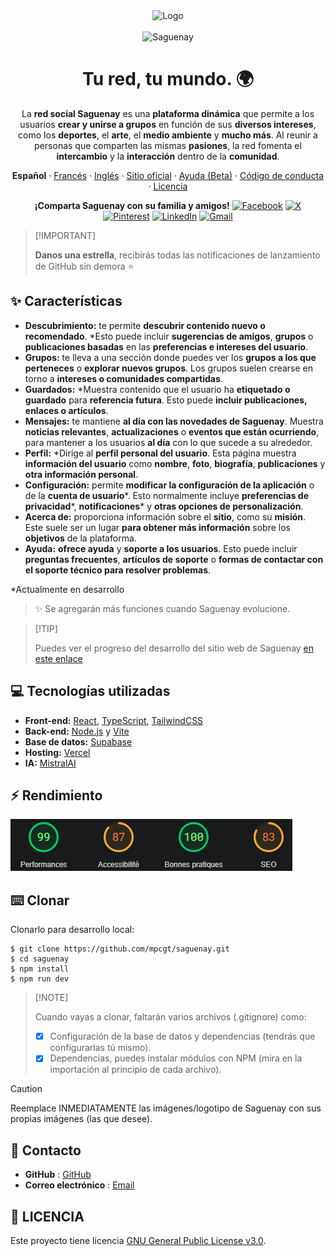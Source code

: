 <div align="center">
<img src="https://github.com/mpcgt/saguenay/blob/main/src/assets/images/logo/saguenay_white_letters.png?raw=true" alt="Logo" />
  <br /><br />
<img src="https://github.com/mpcgt/saguenay/blob/main/src/assets/images/image_readme.png?raw=true" alt="Saguenay" />

# Tu red, tu mundo. 🌍
La **red social Saguenay** es una **plataforma dinámica** que permite a los usuarios **crear y unirse a grupos** en función de sus **diversos intereses**, como los **deportes**, el **arte**, el **medio ambiente** y **mucho más**. Al reunir a personas que comparten las mismas **pasiones**, la red fomenta el **intercambio** y la **interacción** dentro de la **comunidad**.

**Español** · [Francés](../fr/README.md) · [Inglés](../../../README.md) · [Sitio oficial](https://saguenay.vercel.app/) · [Ayuda (Beta)](https://help.saguenay.vercel.app) · [Código de conducta](../../../CODE_OF_CONDUCT.md) · [Licencia](../../../LICENSE.md)

**¡Comparta Saguenay con su familia y amigos!**
[![Facebook](https://img.shields.io/badge/Facebook-%231877F2.svg?style=for-the-badge&logo=Facebook&logoColor=white)](https://www.facebook.com/sharer/sharer.php?u=https://saguenay.vercel.app/) [![X](https://img.shields.io/badge/X-%23000000.svg?style=for-the-badge&logo=X&logoColor=white)](https://twitter.com/intent/tweet?url=https://saguenay.vercel.app/&text=Prueba%20Saguenay,%20la%20red%20social%20de%20c%C3%B3digo%20abierto%20sin%20anuncios%20ni%20rastreadores%20raros.%20%F0%9F%98%8E) [![Pinterest](https://img.shields.io/badge/Pinterest-%23E60023.svg?style=for-the-badge&logo=Pinterest&logoColor=white)](https://pinterest.com/pin/create/button/?url=https://saguenay.vercel.app/&media=&description=Prueba%20Saguenay,%20la%20red%20social%20de%20c%C3%B3digo%20abierto%20sin%20anuncios%20ni%20rastreadores%20raros.%20%F0%9F%98%8E) [![LinkedIn](https://img.shields.io/badge/linkedin-%230077B5.svg?style=for-the-badge&logo=linkedin&logoColor=white)](https://www.linkedin.com/shareArticle?mini=true&url=https://saguenay.vercel.app/) [![Gmail](https://img.shields.io/badge/Gmail-D14836?style=for-the-badge&logo=gmail&logoColor=white)](mailto:?&subject=&cc=&bcc=&body=https://saguenay.vercel.app/%0APrueba%20Saguenay,%20la%20red%20social%20de%20c%C3%B3digo%20abierto%20sin%20anuncios%20ni%20rastreadores%20raros.%20%F0%9F%98%8E)
</div>

> \[!IMPORTANT]
>
> **Danos una estrella**, recibirás todas las notificaciones de lanzamiento de GitHub sin demora ⭐️

## ✨ **Características**
* **Descubrimiento:** te permite **descubrir contenido nuevo o recomendado**. *Esto puede incluir **sugerencias de amigos**, **grupos** o **publicaciones basadas** en las **preferencias e intereses del usuario**.
* **Grupos:** te lleva a una sección donde puedes ver los **grupos a los que perteneces** o **explorar nuevos grupos**. Los grupos suelen crearse en torno a **intereses o comunidades compartidas**.
* **Guardados:** *Muestra contenido que el usuario ha **etiquetado o guardado** para **referencia futura**. Esto puede **incluir publicaciones, enlaces o artículos**.
* **Mensajes:** te mantiene **al día con las novedades de Saguenay**. Muestra **noticias relevantes**, **actualizaciones** o **eventos que están ocurriendo**, para mantener a los usuarios **al día** con lo que sucede a su alrededor.
* **Perfil:** *Dirige al **perfil personal del usuario**. Esta página muestra **información del usuario** como **nombre**, **foto**, **biografía**, **publicaciones** y **otra información personal**.
* **Configuración:** permite **modificar la configuración de la aplicación** o de la **cuenta de usuario***. Esto normalmente incluye **preferencias de privacidad***, **notificaciones*** y **otras opciones de personalización**.
* **Acerca de:** proporciona información sobre el **sitio**, como su **misión**. Este suele ser un lugar **para obtener más información** sobre los **objetivos** de la plataforma.
* **Ayuda:** **ofrece ayuda** y **soporte a los usuarios**. Esto puede incluir **preguntas frecuentes**, **artículos de soporte** o **formas de contactar con el soporte técnico para resolver problemas**.

*Actualmente en desarrollo

> ✨ Se agregarán más funciones cuando Saguenay evolucione.

  
> \[!TIP]
>
> Puedes ver el progreso del desarrollo del sitio web de Saguenay [en este enlace](https://github.com/users/mpcgt/projects/6)

## 💻 **Tecnologías utilizadas**
* **Front-end:** [React](https://react.dev), [TypeScript](https://www.typescriptlang.org/), [TailwindCSS](https://tailwindui.com/)
* **Back-end:** [Node.js](https://nodejs.org) y [Vite](https://vite.dev/)
* **Base de datos:** [Supabase](https://supabase.com/)
* **Hosting:** [Vercel](https://vercel.com)
* **IA:** [MistralAI](https://mistral.ai/)

## ⚡ **Rendimiento**

<img src="https://github.com/mpcgt/saguenay/blob/main/src/assets/images/perf.png?raw=true" alt="Performance" />

## ⌨️ **Clonar**
Clonarlo para desarrollo local:

```fish
$ git clone https://github.com/mpcgt/saguenay.git
$ cd saguenay
$ npm install
$ npm run dev
```
> \[!NOTE]
>
> Cuando vayas a clonar, faltarán varios archivos (.gitignore) como:
>
> - [x] Configuración de la base de datos y dependencias (tendrás que configurarlas tú mismo).
> - [x] Dependencias, puedes instalar módulos con NPM (mira en la importación al principio de cada archivo).

> [!CAUTION]
> Reemplace INMEDIATAMENTE las imágenes/logotipo de Saguenay con sus propias imágenes (las que desee).

## 📨 **Contacto**
* **GitHub** : [GitHub](https://github.com/mpcgt/saguenay/discussions/new/choose)
* **Correo electrónico** : [Email](mailto:sgn.ntwk@gmail.com)

## 📜 **LICENCIA**
Este proyecto tiene licencia [GNU General Public License v3.0](./LICENSE.md).